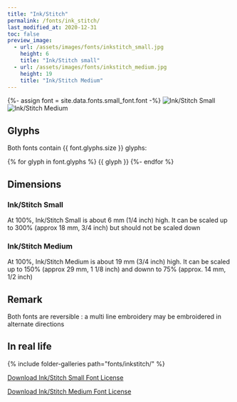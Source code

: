 ```yaml
---
title: "Ink/Stitch"
permalink: /fonts/ink_stitch/
last_modified_at: 2020-12-31
toc: false
preview_image:
  - url: /assets/images/fonts/inkstitch_small.jpg
    height: 6
    title: "Ink/Stitch small"
  - url: /assets/images/fonts/inkstitch_medium.jpg
    height: 19
    title: "Ink/Stitch Medium"
---
```

{%- assign font = site.data.fonts.small_font.font -%}
![Ink/Stitch Small](/assets/images/fonts/inkstitch_small.jpg)
![Ink/Stitch Medium](/assets/images/fonts/inkstitch_medium.jpg)


## Glyphs

Both fonts contain  {{ font.glyphs.size }} glyphs:

{% for glyph in font.glyphs %}
{{ glyph }}
{%- endfor %}

## Dimensions

### Ink/Stitch Small
At 100%, Ink/Stitch Small is about  6 mm (1/4 inch) high.
It can be scaled up to 300%  (approx 18 mm, 3/4 inch) but should not be scaled down
### Ink/Stitch Medium
At 100%, Ink/Stitch Medium is about  19 mm (3/4 inch) high.
It can be scaled up to 150%  (approx 29 mm, 1 1/8 inch) and downn to 75% (approx. 14 mm, 1/2 inch)

## Remark

Both fonts are reversible : a multi line embroidery  may be  embroidered in alternate directions



## In real life

{% include folder-galleries path="fonts/inkstitch/" %}

[Download Ink/Stitch Small Font License](https://github.com/inkstitch/inkstitch/tree/main/fonts/small_font/LICENSE)

[Download Ink/Stitch Medium Font License](https://github.com/inkstitch/inkstitch/tree/main/fonts/medium_font/LICENSE)
